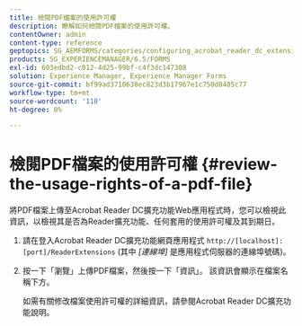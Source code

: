```yaml
---
title: 檢閱PDF檔案的使用許可權
description: 瞭解如何檢閱PDF檔案的使用許可權。
contentOwner: admin
content-type: reference
geptopics: SG_AEMFORMS/categories/configuring_acrobat_reader_dc_extensions
products: SG_EXPERIENCEMANAGER/6.5/FORMS
exl-id: 603edbd2-c012-4d25-99bf-c4f3dc147308
solution: Experience Manager, Experience Manager Forms
source-git-commit: bf99ad3710638ec823d3b17967e1c750d0405c77
workflow-type: tm+mt
source-wordcount: '110'
ht-degree: 0%

---
```


# 檢閱PDF檔案的使用許可權 {#review-the-usage-rights-of-a-pdf-file}

將PDF檔案上傳至Acrobat Reader DC擴充功能Web應用程式時，您可以檢視此資訊，以檢視其是否為Reader擴充功能、任何套用的使用許可權及其到期日。

1. 請在登入Acrobat Reader DC擴充功能網頁應用程式 `http://[localhost]:[port]/ReaderExtensions` (其中 *[連線埠]* 是應用程式伺服器的連線埠號碼)。
1. 按一下「瀏覽」上傳PDF檔案，然後按一下「資訊」。 該資訊會顯示在檔案名稱下方。

   如需有關修改檔案使用許可權的詳細資訊，請參閱Acrobat Reader DC擴充功能說明。
